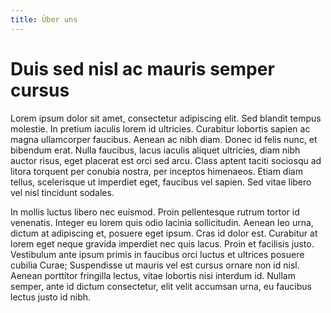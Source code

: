 ```yaml
---
title: Über uns
---
```


# Duis sed nisl ac mauris semper cursus

Lorem ipsum dolor sit amet, consectetur adipiscing elit. Sed blandit tempus molestie. In pretium iaculis lorem id ultricies. Curabitur lobortis sapien ac magna ullamcorper faucibus. Aenean ac nibh diam. Donec id felis nunc, et bibendum erat. Nulla faucibus, lacus iaculis aliquet ultricies, diam nibh auctor risus, eget placerat est orci sed arcu. Class aptent taciti sociosqu ad litora torquent per conubia nostra, per inceptos himenaeos. Etiam diam tellus, scelerisque ut imperdiet eget, faucibus vel sapien. Sed vitae libero vel nisl tincidunt sodales.

In mollis luctus libero nec euismod. Proin pellentesque rutrum tortor id venenatis. Integer eu lorem quis odio lacinia sollicitudin. Aenean leo urna, dictum at adipiscing et, posuere eget ipsum. Cras id dolor est. Curabitur at lorem eget neque gravida imperdiet nec quis lacus. Proin et facilisis justo. Vestibulum ante ipsum primis in faucibus orci luctus et ultrices posuere cubilia Curae; Suspendisse ut mauris vel est cursus ornare non id nisl. Aenean porttitor fringilla lectus, vitae lobortis nisi interdum id. Nullam semper, ante id dictum consectetur, elit velit accumsan urna, eu faucibus lectus justo id nibh.
